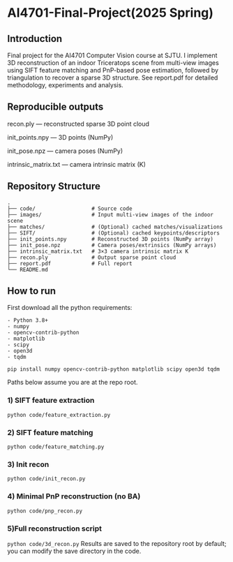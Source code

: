 # AI4701-Final-Project(2025 Spring)

## Introduction
Final project for the AI4701 Computer Vision course at SJTU.
I implement 3D reconstruction of an indoor Triceratops scene from multi-view images using SIFT feature matching and PnP-based pose estimation, followed by triangulation to recover a sparse 3D structure. See report.pdf for detailed methodology, experiments and analysis.

## Reproducible outputs
recon.ply — reconstructed sparse 3D point cloud

init_points.npy — 3D points (NumPy)

init_pose.npz — camera poses (NumPy)

intrinsic_matrix.txt — camera intrinsic matrix (K)

## Repository Structure
```
.
├── code/                  # Source code
├── images/                # Input multi-view images of the indoor scene
├── matches/               # (Optional) cached matches/visualizations
├── SIFT/                  # (Optional) cached keypoints/descriptors
├── init_points.npy        # Reconstructed 3D points (NumPy array)
├── init_pose.npz          # Camera poses/extrinsics (NumPy arrays)
├── intrinsic_matrix.txt   # 3×3 camera intrinsic matrix K
├── recon.ply              # Output sparse point cloud
├── report.pdf             # Full report
└── README.md
```
## How to run
First download all the python requirements:
```
- Python 3.8+
- numpy
- opencv-contrib-python
- matplotlib
- scipy
- open3d
- tqdm

pip install numpy opencv-contrib-python matplotlib scipy open3d tqdm
```

Paths below assume you are at the repo root.
### 1) SIFT feature extraction
`python code/feature_extraction.py`
### 2) SIFT feature matching
`python code/feature_matching.py`
### 3) Init recon
`python code/init_recon.py`
### 4) Minimal PnP reconstruction (no BA)
`python code/pnp_recon.py`
### 5)Full reconstruction script
`python code/3d_recon.py`
Results are saved to the repository root by default; you can modify the save directory in the code.
